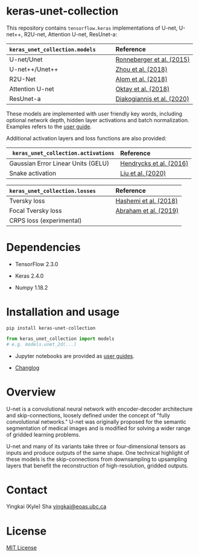 # keras-unet-collection

This repository contains `tensorflow.keras` implementations of U-net, U-net++, R2U-net, Attention U-net, ResUnet-a:

| `keras_unet_collection.models`&nbsp;&nbsp;&nbsp;&nbsp;&nbsp;&nbsp;&nbsp;&nbsp;&#8239; | Reference |
|:-------------------------------|:----------|
| U-net/Unet      | [Ronneberger et al. (2015)](https://link.springer.com/chapter/10.1007/978-3-319-24574-4_28) |
| U-net++/Unet++  | [Zhou et al. (2018)](https://link.springer.com/chapter/10.1007/978-3-030-00889-5_1) |
| R2U-Net         | [Alom et al. (2018)](https://arxiv.org/abs/1802.06955) |
| Attention U-net | [Oktay et al. (2018)](https://arxiv.org/abs/1804.03999) |
| ResUnet-a       | [Diakogiannis et al. (2020)](https://doi.org/10.1016/j.isprsjprs.2020.01.013) |

These models are implemented with user friendly key words, including optional network depth, hidden layer activations and batch normalization. Examples refers to the [user guide](https://github.com/yingkaisha/keras-unet-collection/blob/main/user_guid.ipynb).

Additional activation layers and loss functions are also provided:

| ` keras_unet_collection.activations` | Reference |
|:-------------------------------------|:----------|
| Gaussian Error Linear Units (GELU)   | [Hendrycks et al. (2016)](https://arxiv.org/abs/1606.08415) |
| Snake activation                     | [Liu et al. (2020)](https://arxiv.org/abs/2006.08195) |

| `keras_unet_collection.losses`&nbsp;&nbsp;&nbsp;&nbsp;&nbsp;&nbsp;&nbsp;&nbsp;&#8239; | Reference |
|:-------------------------------|:----------|
| Tversky loss                   | [Hashemi et al. (2018)](https://ieeexplore.ieee.org/abstract/document/8573779) |
| Focal Tversky loss             | [Abraham et al. (2019)](https://ieeexplore.ieee.org/abstract/document/8759329) |
| CRPS loss (experimental)       | |

# Dependencies

* TensorFlow 2.3.0

* Keras 2.4.0

* Numpy 1.18.2

# Installation and usage

```pip install keras-unet-collection```

```python
from keras_unet_collection import models
# e.g. models.unet_2d(...)
```

* Jupyter notebooks are provided as [user guides](https://github.com/yingkaisha/keras-unet-collection/blob/main/user_guid.ipynb).

* [Changlog](https://github.com/yingkaisha/keras-unet-collection/blob/main/CHANGELOG.md)

# Overview

U-net is a convolutional neural network with encoder-decoder architecture and skip-connections, loosely defined under the concept of "fully convolutional networks." U-net was originally proposed for the semantic segmentation of medical images and is modified for solving a wider range of gridded learning problems.

U-net and many of its variants take three or four-dimensional tensors as inputs and produce outputs of the same shape. One technical highlight of these models is the skip-connections from downsampling to upsampling layers that benefit the reconstruction of high-resolution, gridded outputs.

# Contact

Yingkai (Kyle) Sha <yingkai@eoas.ubc.ca>

# License

[MIT License](https://github.com/yingkaisha/keras-unet/blob/main/LICENSE)
